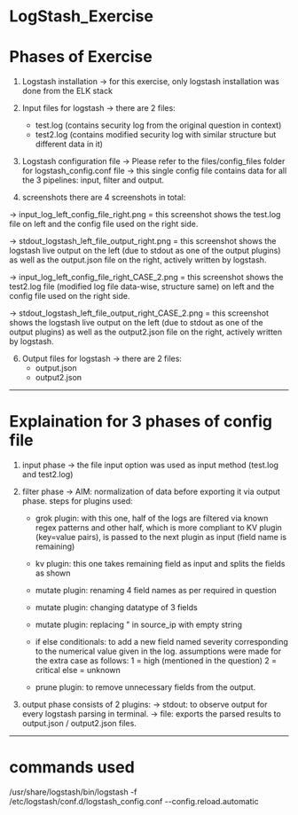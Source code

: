 # LogStash_Exercise

# Phases of Exercise
1. Logstash installation
-> for this exercise, only logstash installation was done from the ELK stack

2. Input files for logstash
-> there are 2 files:
    - test.log (contains security log from the original question in context)
    - test2.log (contains modified security log with similar structure but different data in it)

3. Logstash configuration file
-> Please refer to the files/config_files folder for logstash_config.conf file
-> this single config file contains data for all the 3 pipelines: input, filter and output.

4. screenshots
there are 4 screenshots in total:

-> input_log_left_config_file_right.png = this screenshot shows the test.log file on left and the config file used on the right side.

-> stdout_logstash_left_file_output_right.png = this screenshot shows the logstash live output on the left (due to stdout as one of the output plugins) as well as the output.json file on the right, actively written by logstash.

-> input_log_left_config_file_right_CASE_2.png = this screenshot shows the test2.log file (modified log file data-wise, structure same) on left and the config file used on the right side.

-> stdout_logstash_left_file_output_right_CASE_2.png = this screenshot shows the logstash live output on the left (due to stdout as one of the output plugins) as well as the output2.json file on the right, actively written by logstash.

6. Output files for logstash
-> there are 2 files:
    - output.json
    - output2.json

-------------------------------
# Explaination for 3 phases of config file

1. input phase
-> the file input option was used as input method (test.log and test2.log)

2. filter phase
-> AIM: normalization of data before exporting it via output phase.
steps for plugins used:
    
    - grok plugin: with this one, half of the logs are filtered via known regex patterns and other half, which is more compliant to KV plugin (key=value pairs), is passed to the next plugin as input (field name is remaining)

    - kv plugin: this one takes remaining field as input and splits the fields as shown

    - mutate plugin: renaming 4 field names as per required in question

    - mutate plugin: changing datatype of 3 fields

    - mutate plugin: replacing \" in source_ip with empty string

    - if else conditionals: to add a new field named severity corresponding to the numerical value given in the log.
    assumptions were made for the extra case as follows:
    1 = high (mentioned in the question)
    2 = critical
    else = unknown 

    - prune plugin: to remove unnecessary fields from the output.

3. output phase
consists of 2 plugins:
-> stdout: to observe output for every logstash parsing in terminal.
-> file: exports the parsed results to output.json / output2.json files.

-----------------------------
# commands used

/usr/share/logstash/bin/logstash -f /etc/logstash/conf.d/logstash_config.conf --config.reload.automatic
